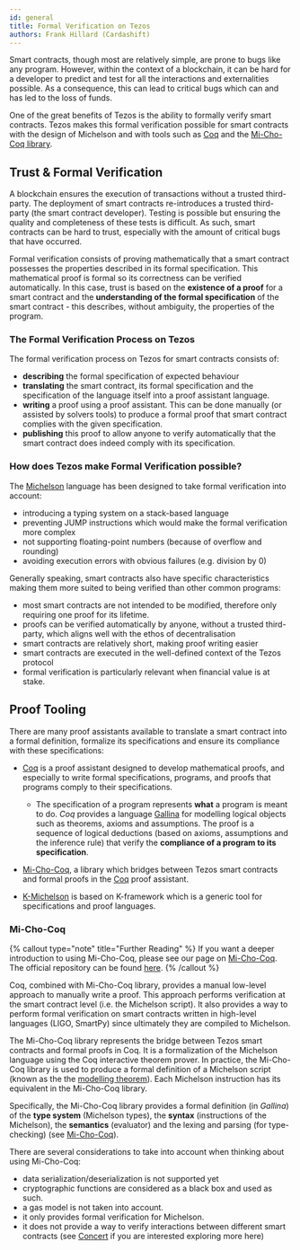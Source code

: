 ```yaml
---
id: general
title: Formal Verification on Tezos
authors: Frank Hillard (Cardashift)
---
```


Smart contracts, though most are relatively simple, are prone to bugs like any program. However, within the context of a blockchain, it can be hard for a developer to predict and test for all the interactions and externalities possible. As a consequence, this can lead to critical bugs which can and has led to the loss of funds.

One of the great benefits of Tezos is the ability to formally verify smart contracts. Tezos makes this formal verification possible for smart contracts with the design of Michelson and with tools such as [Coq](/developers/docs/advanced-topics/formal-verification/coq/) and the [Mi-Cho-Coq library](/developers/docs/advanced-topics/formal-verification/michocoq).

## Trust & Formal Verification

A blockchain ensures the execution of transactions without a trusted third-party. The deployment of smart contracts re-introduces a trusted third-party (the smart contract developer). Testing is possible but ensuring the quality and completeness of these tests is difficult. As such, smart contracts can be hard to trust, especially with the amount of critical bugs that have occurred. 

Formal verification consists of proving mathematically that a smart contract possesses the properties described in its formal specification. This mathematical proof is formal so its correctness can be verified automatically. In this case, trust is based on the **existence of a proof** for a smart contract and the **understanding of the formal specification** of the smart contract - this describes, without ambiguity, the properties of the program.

### The Formal Verification Process on Tezos

The formal verification process on Tezos for smart contracts consists of:

- **describing** the formal specification of expected behaviour
- **translating** the smart contract, its formal specification and the specification of the language itself into a proof assistant language.
- **writing** a proof using a proof assistant. This can be done manually (or assisted by solvers tools) to produce a formal proof that smart contract complies with the given specification.
- **publishing** this proof to allow anyone to verify automatically that the smart contract does indeed comply with its specification.

### How does Tezos make Formal Verification possible?

The [Michelson](/developers/docs/smart-contracts/smart-contract-languages/michelson/) language has been designed to take formal verification into account:

- introducing a typing system on a stack-based language
- preventing JUMP instructions which would make the formal verification more complex
- not supporting floating-point numbers (because of overflow and rounding)
- avoiding execution errors with obvious failures (e.g. division by 0)

Generally speaking, smart contracts also have specific characteristics making them more suited to being verified than other common programs:

- most smart contracts are not intended to be modified, therefore only requiring one proof for its lifetime.
- proofs can be verified automatically by anyone, without a trusted third-party, which aligns well with the ethos of decentralisation
- smart contracts are relatively short, making proof writing easier
- smart contracts are executed in the well-defined context of the Tezos protocol
- formal verification is particularly relevant when financial value is at stake.

## Proof Tooling

There are many proof assistants available to translate a smart contract into a formal definition, formalize its specifications and ensure its compliance with these specifications:

- [Coq](/developers/docs/advanced-topics/formal-verification/coq/) is a proof assistant designed to develop mathematical proofs, and especially to write formal specifications, programs, and proofs that programs comply to their specifications.
    - The specification of a program represents **what** a program is meant to do. _Coq_ provides a language [Gallina](https://en.wikipedia.org/wiki/Coq#Overview) for modelling logical objects such as theorems, axioms and assumptions. The proof is a sequence of logical deductions (based on axioms, assumptions and the inference rule) that verify the **compliance of a program to its specification**.

- [Mi-Cho-Coq](/developers/docs/advanced-topics/formal-verification/michocoq), a library which bridges between Tezos smart contracts and formal proofs in the [Coq](/developers/docs/advanced-topics/formal-verification/coq/) proof assistant.

- [K-Michelson](https://runtimeverification.github.io/michelson-semantics/) is based on K-framework which is a generic tool for specifications and proof languages.

### Mi-Cho-Coq

{% callout type="note" title="Further Reading" %}
If you want a deeper introduction to using Mi-Cho-Coq, please see our page on [Mi-Cho-Coq](/developers/docs/advanced-topics/formal-verification/michocoq). The official repository can be found [here](https://gitlab.com/nomadic-labs/mi-cho-coq).
{% /callout %}

Coq, combined with Mi-Cho-Coq library, provides a manual low-level approach to manually write a proof. This approach performs verification at the smart contract level (i.e. the Michelson script). It also provides a way to perform formal verification on smart contracts written in high-level languages (LIGO, SmartPy) since ultimately they are compiled to Michelson.

The Mi-Cho-Coq library represents the bridge between Tezos smart contracts and formal proofs in Coq. It is a formalization of the Michelson language using the Coq interactive theorem prover. In practice, the Mi-Cho-Coq library is used to produce a formal definition of a Michelson script (known as the the [modelling theorem](/developers/docs/advanced-topics/formal-verification/modelling-theorem/#modelling-a-smart-contract-as-a-theorem)). Each Michelson instruction has its equivalent in the Mi-Cho-Coq library.

Specifically, the Mi-Cho-Coq library provides a formal definition (in *Gallina*) of the **type system** (Michelson types), the **syntax** (instructions of the Michelson), the **semantics** (evaluator) and the lexing and parsing (for type-checking) (see [Mi-Cho-Coq](/developers/docs/advanced-topics/formal-verification/michocoq)).

There are several considerations to take into account when thinking about using Mi-Cho-Coq:
- data serialization/deserialization is not supported yet
- cryptographic functions are considered as a black box and used as such.
- a gas model is not taken into account.
- it only provides formal verification for Michelson.
- it does not provide a way to verify interactions between different smart contracts (see [Concert](https://dl.acm.org/doi/10.1145/3372885.3373829) if you are interested exploring more here)


